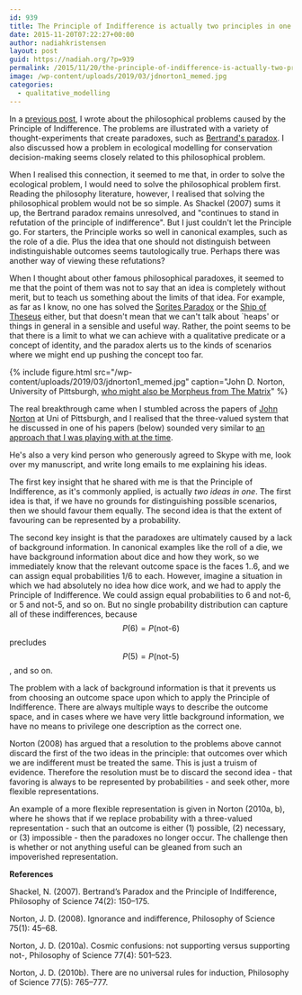 ```yaml
---
id: 939
title: The Principle of Indifference is actually two principles in one
date: 2015-11-20T07:22:27+00:00
author: nadiahkristensen
layout: post
guid: https://nadiah.org/?p=939
permalink: /2015/11/20/the-principle-of-indifference-is-actually-two-principles-in-one/
image: /wp-content/uploads/2019/03/jdnorton1_memed.jpg
categories:
  - qualitative_modelling
---
```

In a [previous post](https://nadiah.org/2015/05/20/qualitative-modelling-and-the-principle-of-indifference/), I wrote about the philosophical problems caused by the Principle of Indifference. The problems are illustrated with a variety of thought-experiments that create paradoxes, such as [Bertrand's paradox](https://en.wikipedia.org/wiki/Bertrand_paradox_(probability)). I also discussed how a problem in ecological modelling for conservation decision-making seems closely related to this philosophical problem.

When I realised this connection, it seemed to me that, in order to solve the ecological problem, I would need to solve the philosophical problem first. Reading the philosophy literature, however, I realised that solving the philosophical problem would not be so simple. As Shackel (2007) sums it up, the Bertrand paradox remains unresolved, and "continues to stand in refutation of the principle of indifference". But I just couldn't let the Principle go. For starters, the Principle works so well in canonical examples, such as the role of a die. Plus the idea that one should not distinguish between indistinguishable outcomes seems tautologically true. Perhaps there was another way of viewing these refutations? 

When I thought about other famous philosophical paradoxes, it seemed to me that the point of them was not to say that an idea is completely without merit, but to teach us something about the limits of that idea. For example, as far as I know, no one has solved the [Sorites Paradox](https://en.wikipedia.org/wiki/Sorites_paradox) or the [Ship of Theseus](https://en.wikipedia.org/wiki/Ship_of_Theseus) either, but that doesn't mean that we can't talk about \`heaps' or things in general in a sensible and useful way. Rather, the point seems to be that there is a limit to what we can achieve with a qualitative predicate or a concept of identity, and the paradox alerts us to the kinds of scenarios where we might end up pushing the concept too far.

{%
    include figure.html
    src="/wp-content/uploads/2019/03/jdnorton1_memed.jpg"
    caption="John D. Norton, University of Pittsburgh, <a href='https://knowyourmeme.com/memes/matrix-morpheus)'>who might also be Morpheus from The Matrix</a>"
%}

The real breakthrough came when I stumbled across the papers of [John Norton](http://www.pitt.edu/~jdnorton/jdnorton.html) at Uni of Pittsburgh, and I realised that the three-valued system that he discussed in one of his papers (below) sounded very similar to [an approach that I was playing with at the time](https://nadiah.org/2015/06/17/valueerror-expected-a-dnf-expression-when-trying-espresso_exprs-example-from-pyeda-docs/).

He's also a very kind person who generously agreed to Skype with me, look over my manuscript, and write long emails to me explaining his ideas.

The first key insight that he shared with me is that the Principle of Indifference, as it's commonly applied, is actually _two ideas in one_. The first idea is that, if we have no grounds for distinguishing possible scenarios, then we should favour them equally. The second idea is that the extent of favouring can be represented by a probability.

The second key insight is that the paradoxes are ultimately caused by a lack of background information. In canonical examples like the roll of a die, we have background information about dice and how they work, so we immediately know that the relevant outcome space is the faces 1..6, and we can assign equal probabilities 1/6 to each. However, imagine a situation in which we had absolutely no idea how dice work, and we had to apply the Principle of Indifference. We could assign equal probabilities to 6 and not-6, or 5 and not-5, and so on. But no single probability distribution can capture all of these indifferences, because $$ P(6) = P(\text{not-6}) $$ precludes $$ P(5) = P(\text{not-5}) $$, and so on.

The problem with a lack of background information is that it prevents us from choosing an outcome space upon which to apply the Principle of Indifference. There are always multiple ways to describe the outcome space, and in cases where we have very little background information, we have no means to privilege one description as the correct one.

Norton (2008) has argued that a resolution to the problems above cannot discard the first of the two ideas in the principle: that outcomes over which we are indifferent must be treated the same. This is just a truism of evidence. Therefore the resolution must be to discard the second idea - that favoring is always to be represented by probabilities - and seek other, more flexible representations.

An example of a more flexible representation is given in Norton (2010a, b), where he shows that if we replace probability with a three-valued representation - such that an outcome is either (1) possible, (2) necessary, or (3) impossible - then the paradoxes no longer occur. The challenge then is whether or not anything useful can be gleaned from such an impoverished representation.

**References**

Shackel, N. (2007). Bertrand’s Paradox and the Principle of Indifference, Philosophy of Science 74(2): 150–175.

Norton, J. D. (2008). Ignorance and indifference, Philosophy of Science 75(1): 45–68.

Norton, J. D. (2010a). Cosmic confusions: not supporting versus supporting not-, Philosophy of Science 77(4): 501–523.

Norton, J. D. (2010b). There are no universal rules for induction, Philosophy of Science 77(5): 765–777. 

